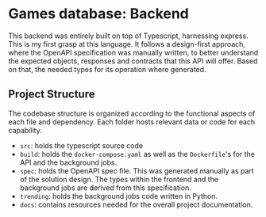 # Games database: Backend

This backend was entirely built on top of Typescript, harnessing express. This is my first grasp at this language. It follows a design-first approach, where the OpenAPI specification was manually written, to better understand the expected objects, responses and contracts that this API will offer. Based on that, the needed types for its operation where generated.

## Project Structure

The codebase structure is organized according to the functional aspects of each file and dependency. Each folder hosts relevant data or code for each capability.

* `src`: holds the typescript source code
* `build`: holds the `docker-compose.yaml` as well as the `Dockerfile`'s for the API and the background jobs.
* `spec`: holds the OpenAPI spec file. This was generated manually as part of the solution design. The types within the frontend and the background jobs are derived from this specification.
* `trending`: holds the background jobs code written in Python.
* `docs`: contains resources needed for the overall project documentation.
